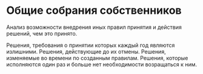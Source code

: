 # Общие собрания собственников

Анализ возможности внедрения иных правил принятия и действия решений, чем это принято.

Решения, требования о принятии которых каждый год являются излишними.
Решения, действующие до их отмены.
Решения, изменяемые во времени по созданным правилам.
Решения, которые исполняются один раз и больше нет необходимости возращаться к ним. 

